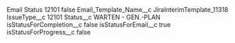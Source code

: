<?xml version="1.0" encoding="UTF-8"?>
<CustomMetadata xmlns="http://soap.sforce.com/2006/04/metadata" xmlns:xsi="http://www.w3.org/2001/XMLSchema-instance" xmlns:xsd="http://www.w3.org/2001/XMLSchema">
    <label>Email Status 12101</label>
    <protected>false</protected>
    <values>
        <field>Email_Template_Name__c</field>
        <value xsi:type="xsd:string">JiraInterimTemplate_11318</value>
    </values>
    <values>
        <field>IssueType__c</field>
        <value xsi:type="xsd:string">12101</value>
    </values>
    <values>
        <field>Status__c</field>
        <value xsi:type="xsd:string">WARTEN - GEN.-PLAN</value>
    </values>
    <values>
        <field>isStatusForCompletion__c</field>
        <value xsi:type="xsd:boolean">false</value>
    </values>
    <values>
        <field>isStatusForEmail__c</field>
        <value xsi:type="xsd:boolean">true</value>
    </values>
    <values>
        <field>isStatusForProgress__c</field>
        <value xsi:type="xsd:boolean">false</value>
    </values>
</CustomMetadata>
